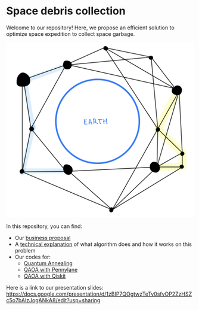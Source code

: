 # Space debris collection

Welcome to our repository! Here, we propose an efficient solution to optimize space expedition to collect space garbage.

![SpaceGraph](.\images\SpaceDebrisGraph.jpeg)

In this repository, you can find:
* Our [business proposal](.\Business_Application.md)
* A [technical explanation](.\Technical_Explanation.ipynb) of what algorithm does and how it works on this problem
* Our codes for:
  * [Quantum Annealing](.\space_debris_collection_QA_Dwave.ipynb)
  * [QAOA with Pennylane](.\space_debris_collection_Pennylane.ipynb)
  * [QAOA with Qiskit](.\Debris_Removal_Model_Qiskit.ipynb)
  
 Here is a link to our presentation slides: https://docs.google.com/presentation/d/1zBIP7QOgtwzTeTv0sfvOP2ZzHSZc5o7bAlzJogANkA8/edit?usp=sharing
